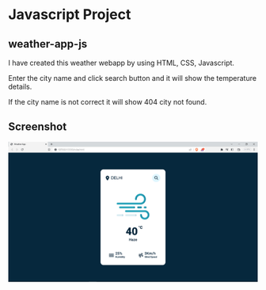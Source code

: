 # Javascript Project

## weather-app-js

I have created this weather webapp by using HTML, CSS, Javascript.

Enter the city name and click search button and it will show the temperature details.

If the city name is not correct it will show 404 city not found.

## Screenshot

![Screenshot](demo.png)
